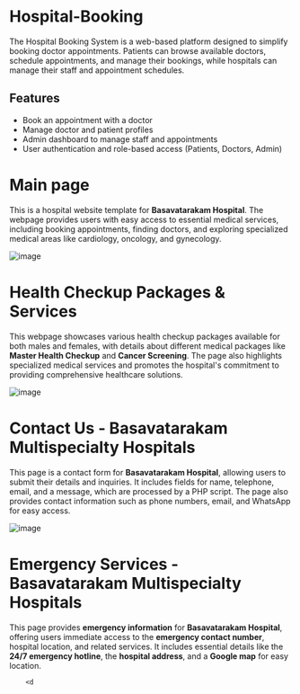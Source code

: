 # Hospital-Booking
The Hospital Booking System is a web-based platform designed to simplify booking doctor appointments. Patients can browse available doctors, schedule appointments, and manage their bookings, while hospitals can manage their staff and appointment schedules.
## Features
- Book an appointment with a doctor
- Manage doctor and patient profiles
- Admin dashboard to manage staff and appointments
- User authentication and role-based access (Patients, Doctors, Admin)

 # Main page

This is a hospital website template for **Basavatarakam Hospital**. The webpage provides users with easy access to essential medical services, including booking appointments, finding doctors, and exploring specialized medical areas like cardiology, oncology, and gynecology.

![image](https://github.com/user-attachments/assets/35fbc0d1-60c2-4b36-a7cb-35214fdd54fb)



# Health Checkup Packages & Services

This webpage showcases various health checkup packages available for both males and females, with details about different medical packages like **Master Health Checkup** and **Cancer Screening**. The page also highlights specialized medical services and promotes the hospital's commitment to providing comprehensive healthcare solutions.

![image](https://github.com/user-attachments/assets/53f288f8-1819-4992-adf5-874ecd1b70ea)


# Contact Us - Basavatarakam Multispecialty Hospitals

This page is a contact form for **Basavatarakam Hospital**, allowing users to submit their details and inquiries. It includes fields for name, telephone, email, and a message, which are processed by a PHP script. The page also provides contact information such as phone numbers, email, and WhatsApp for easy access.


![image](https://github.com/user-attachments/assets/cc7c75b2-5902-41c0-9ec2-792f16618946)



# Emergency Services - Basavatarakam Multispecialty Hospitals

This page provides **emergency information** for **Basavatarakam Hospital**, offering users immediate access to the **emergency contact number**, hospital location, and related services. It includes essential details like the **24/7 emergency hotline**, the **hospital address**, and a **Google map** for easy location.




     

        <d


